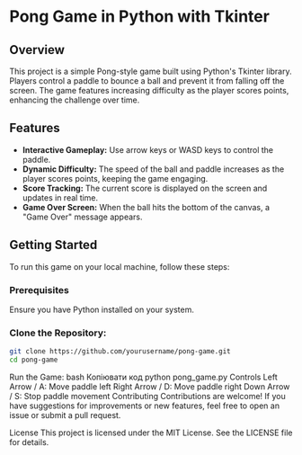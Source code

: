 # Pong Game in Python with Tkinter

## Overview
This project is a simple Pong-style game built using Python's Tkinter library. Players control a paddle to bounce a ball and prevent it from falling off the screen. The game features increasing difficulty as the player scores points, enhancing the challenge over time.

## Features
- **Interactive Gameplay:** Use arrow keys or WASD keys to control the paddle.
- **Dynamic Difficulty:** The speed of the ball and paddle increases as the player scores points, keeping the game engaging.
- **Score Tracking:** The current score is displayed on the screen and updates in real time.
- **Game Over Screen:** When the ball hits the bottom of the canvas, a "Game Over" message appears.

## Getting Started
To run this game on your local machine, follow these steps:

### Prerequisites
Ensure you have Python installed on your system.

### Clone the Repository:
```bash
git clone https://github.com/yourusername/pong-game.git
cd pong-game
```

Run the Game:
bash
Копіювати код
python pong_game.py
Controls
Left Arrow / A: Move paddle left
Right Arrow / D: Move paddle right
Down Arrow / S: Stop paddle movement
Contributing
Contributions are welcome! If you have suggestions for improvements or new features, feel free to open an issue or submit a pull request.

License
This project is licensed under the MIT License. See the LICENSE file for details.
